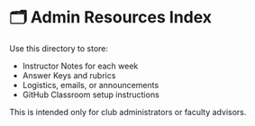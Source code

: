 # 🗂️ Admin Resources Index

Use this directory to store:
- Instructor Notes for each week
- Answer Keys and rubrics
- Logistics, emails, or announcements
- GitHub Classroom setup instructions

This is intended only for club administrators or faculty advisors.
